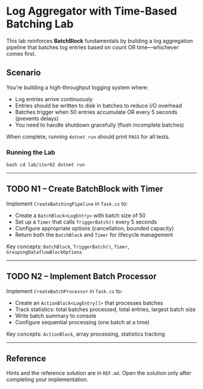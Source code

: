 # Log Aggregator with Time-Based Batching Lab

This lab reinforces **BatchBlock** fundamentals by building a log aggregation pipeline that batches log entries based on count OR time—whichever comes first.

## Scenario

You're building a high-throughput logging system where:
- Log entries arrive continuously
- Entries should be written to disk in batches to reduce I/O overhead
- Batches trigger when 50 entries accumulate OR every 5 seconds (prevents delays)
- You need to handle shutdown gracefully (flush incomplete batches)

When complete, running `dotnet run` should print `PASS` for all tests.

### Running the Lab

``bash
cd lab/iter02
dotnet run
``

---

## TODO N1 – Create BatchBlock with Timer

Implement `CreateBatchingPipeline` in `Task.cs` to:

- Create a `BatchBlock<LogEntry>` with batch size of 50
- Set up a `Timer` that calls `TriggerBatch()` every 5 seconds
- Configure appropriate options (cancellation, bounded capacity)
- Return both the `BatchBlock` and `Timer` for lifecycle management

Key concepts: `BatchBlock`, `TriggerBatch()`, `Timer`, `GroupingDataflowBlockOptions`

---

## TODO N2 – Implement Batch Processor

Implement `CreateBatchProcessor` in `Task.cs` to:

- Create an `ActionBlock<LogEntry[]>` that processes batches
- Track statistics: total batches processed, total entries, largest batch size
- Write batch summary to console
- Configure sequential processing (one batch at a time)

Key concepts: `ActionBlock`, array processing, statistics tracking

---

## Reference

Hints and the reference solution are in `REF.md`. Open the solution only after completing your implementation.
